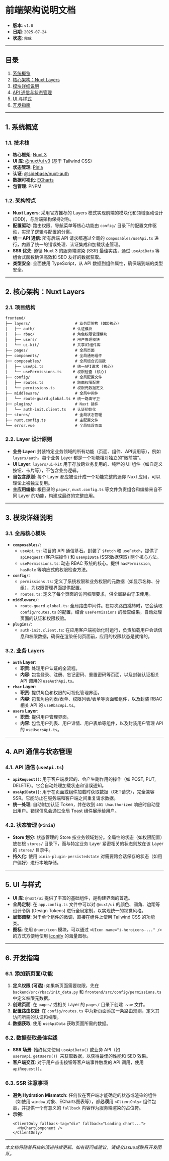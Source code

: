 
# 前端架构说明文档

- **版本**: `v1.0`
- **日期**: `2025-07-24`
- **状态**: `完成`

---

## 目录

1.  [系统概览](#1-系统概览)
2.  [核心架构：Nuxt Layers](#2-核心架构nuxt-layers)
3.  [模块详细说明](#3-模块详细说明)
4.  [API 通信与状态管理](#4-api-通信与状态管理)
5.  [UI 与样式](#5-ui-与样式)
6.  [开发指南](#6-开发指南)

---

## 1. 系统概览

### 1.1. 技术栈

-   **核心框架**: [Nuxt 3](https://nuxt.com/)
-   **UI 库**: [@nuxt/ui v3](https://ui.nuxt.com/) (基于 Tailwind CSS)
-   **状态管理**: [Pinia](https://pinia.vuejs.org/)
-   **认证**: [@sidebase/nuxt-auth](https://sidebase.io/nuxt-auth/getting-started)
-   **数据可视化**: [ECharts](https://echarts.apache.org/en/index.html)
-   **包管理**: PNPM

### 1.2. 架构特点

-   **Nuxt Layers**: 采用官方推荐的 Layers 模式实现前端的模块化和领域驱动设计 (DDD)，与后端架构保持对称。
-   **配置驱动**: 路由权限、导航菜单等核心功能由 `config/` 目录下的配置文件驱动，实现了逻辑与配置的分离。
-   **统一 API 通信**: 所有后端 API 请求都通过全局的 `composables/useApi.ts` 进行，内置了统一的错误处理、认证集成和加载状态管理。
-   **SSR 优先**: 遵循 Nuxt 3 的服务端渲染 (SSR) 最佳实践，通过 `useApiData` 等组合式函数确保高效和 SEO 友好的数据获取。
-   **类型安全**: 全面使用 TypeScript，从 API 数据到组件属性，确保端到端的类型安全。

---

## 2. 核心架构：Nuxt Layers

### 2.1. 项目结构

```
frontend/
├── layers/                    # 业务层架构 (DDD核心)
│   ├── auth/                 # 认证模块
│   ├── rbac/                 # 角色权限管理模块
│   ├── users/                # 用户管理模块
│   └── ui-kit/               # 共享UI组件库
├── pages/                     # 全局页面
├── components/                # 全局通用组件
├── composables/               # 全局组合式函数
│   ├── useApi.ts             # 统一API请求 (核心)
│   └── usePermissions.ts     # 权限检查 (核心)
├── config/                    # 全局配置文件
│   ├── routes.ts             # 路由权限配置
│   └── permissions.ts        # 权限元数据定义
├── middleware/                # 全局中间件
│   └── route-guard.global.ts # 统一路由守卫
├── plugins/                   # Nuxt 插件
│   └── auth-init.client.ts   # 认证初始化
├── stores/                    # 全局状态管理
├── nuxt.config.ts             # 主配置文件
└── error.vue                  # 全局错误页面
```

### 2.2. Layer 设计原则

-   **业务 Layer**: 封装特定业务领域的所有功能（页面、组件、API调用等），例如 `layers/auth`。每个业务 Layer 都是一个功能相对独立的“微前端”。
-   **UI Layer**: `layers/ui-kit` 用于存放跨业务复用的、纯粹的 UI 组件（如自定义按钮、卡片等），不包含业务逻辑。
-   **自包含原则**: 每个 Layer 都应被设计成一个功能完整的迷你 Nuxt 应用，可以理论上被独立复用。
-   **主应用编排**: 根目录的 `pages/`, `nuxt.config.ts` 等文件负责组合和编排来自不同 Layer 的功能，构建成最终的完整应用。

---

## 3. 模块详细说明

### 3.1. 全局核心模块

-   **`composables/`**:
    -   `useApi.ts`: 项目的 API 通信基石。封装了 `$fetch` 和 `useFetch`，提供了 `apiRequest` (客户端操作) 和 `useApiData` (SSR数据获取) 两个核心方法。
    -   `usePermissions.ts`: 动态 RBAC 系统的核心。提供 `hasPermission`, `hasRole` 等响应式的权限检查方法。
-   **`config/`**:
    -   `permissions.ts`: 定义了系统权限和业务权限的元数据（如显示名称、分组），为权限管理界面提供配置。
    -   `routes.ts`: 定义了每个页面的访问权限要求，供全局路由守卫使用。
-   **`middleware/`**:
    -   `route-guard.global.ts`: 全局路由中间件。在每次路由跳转时，它会读取 `config/routes.ts` 的配置，结合 `usePermissions` 的检查结果，自动处理页面的认证和权限校验。
-   **`plugins/`**:
    -   `auth-init.client.ts`: 在应用客户端初始化时运行，负责加载用户会话信息和权限数据，确保在渲染任何页面前，应用的权限状态是就绪的。

### 3.2. 业务 Layers

-   **`auth` Layer**:
    -   **职责**: 处理用户认证的全流程。
    -   **内容**: 包含登录、注册、忘记密码、重置密码等页面，以及封装认证相关 API 调用的 `useAuthApi.ts`。
-   **`rbac` Layer**:
    -   **职责**: 提供角色和权限的可视化管理界面。
    -   **内容**: 包含角色列表/表单、权限列表/表单等页面和组件，以及封装 RBAC 相关 API 的 `useRbacApi.ts`。
-   **`users` Layer**:
    -   **职责**: 提供用户管理界面。
    -   **内容**: 包含用户列表、用户详情、用户表单等组件，以及封装用户管理 API 的 `useUsersApi.ts`。

---

## 4. API 通信与状态管理

### 4.1. API 通信 (`useApi.ts`)

-   **`apiRequest()`**: 用于客户端发起的、会产生副作用的操作（如 POST, PUT, DELETE）。它会自动处理加载状态和错误通知。
-   **`useApiData()`**: 用于在页面或组件加载时获取数据（GET请求），完全兼容 SSR。它能防止在服务端和客户端之间重复请求数据。
-   **统一处理**: 自动附加认证 Token，并在收到 `401 Unauthorized` 响应时自动登出用户。错误信息会通过全局 Toast 组件展示给用户。

### 4.2. 状态管理 (`Pinia`)

-   **Store 划分**: 状态管理的 Store 按业务领域划分。全局性的状态（如权限配置）放在根 `stores/` 目录下，而与特定业务 Layer 紧密相关的状态则放在该 Layer 的 `stores/` 目录中。
-   **持久化**: 使用 `pinia-plugin-persistedstate` 对需要跨会话保存的状态（如用户偏好）进行本地存储。

---

## 5. UI 与样式

-   **UI 库**: `@nuxt/ui` 提供了丰富的基础组件，是构建界面的首选。
-   **全局定制**: 在 `app.config.ts` 文件中可以对 `@nuxt/ui` 的颜色、圆角、边距等设计令牌 (Design Tokens) 进行全局定制，以实现统一的视觉风格。
-   **局部调整**: 对于单个组件的微调，直接在组件上使用 Tailwind CSS 的功能类。
-   **图标**: 使用 `@nuxt/icon` 模块，可以通过 `<UIcon name="i-heroicons-..." />` 的方式方便地使用 [Iconify](https://icones.js.org/) 的海量图标。

---

## 6. 开发指南

### 6.1. 添加新页面/功能

1.  **定义权限 (可选)**: 如果新页面需要权限，先在 `backend/src/rbac/init_data.py` 和 `frontend/src/config/permissions.ts` 中定义权限元数据。
2.  **创建页面**: 在 `pages/` 或相关 Layer 的 `pages/` 目录下创建 `.vue` 文件。
3.  **配置路由权限**: 在 `config/routes.ts` 中为新页面添加一条路由规则，定义其访问所需的认证和权限。
4.  **数据获取**: 使用 `useApiData` 获取页面所需的数据。

### 6.2. 数据获取最佳实践

-   **SSR 场景**: 始终优先使用 `useApiData()` 或业务 API（如 `usersApi.getUsers()`）来获取数据，以获得最佳的性能和 SEO 效果。
-   **客户端交互**: 对于用户点击按钮等客户端事件触发的 API 调用，使用 `apiRequest()`。

### 6.3. SSR 注意事项

-   **避免 Hydration Mismatch**: 任何仅在客户端才能确定的状态或渲染的组件（如使用 `window` 对象、ECharts图表等），都**必须**用 `<ClientOnly>` 组件包裹，并提供一个有意义的 `fallback` 内容作为服务端渲染的占位符。
-   **示例**:
    ```vue
    <ClientOnly fallback-tag="div" fallback="Loading chart...">
      <MyChartComponent />
    </ClientOnly>
    ```

---

*本文档将随着系统的演进持续更新。如有疑问或建议，请提交Issue或联系开发团队。* 